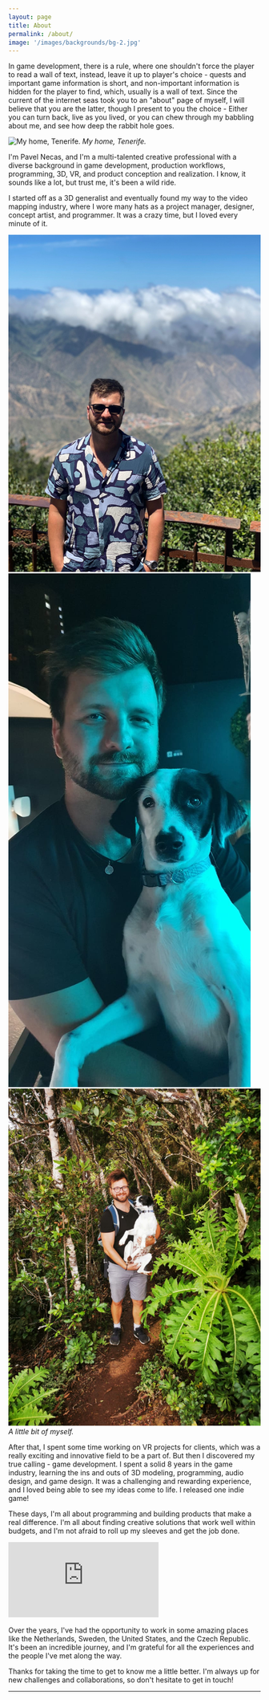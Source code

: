 ```yaml
---
layout: page
title: About
permalink: /about/
image: '/images/backgrounds/bg-2.jpg'
---
```


In game development, there is a rule, where one shouldn't force the player to read a wall of text, instead, leave it up to player's choice - quests and important game information is short, and non-important information is hidden for the player to find, which, usually is a wall of text. Since the current of the internet seas took you to an "about" page of myself, I will believe that you are the latter, though I present to you the choice - Either you can turn back, live as you lived, or you can chew through my babbling about me, and see how deep the rabbit hole goes.

![My home, Tenerife.]({{site.baseurl}}/images//about/about-6.jpg)
*My home, Tenerife.*

I'm Pavel Necas, and I'm a multi-talented creative professional with a diverse background in game development, production workflows, programming, 3D, VR, and product conception and realization. I know, it sounds like a lot, but trust me, it's been a wild ride. 

I started off as a 3D generalist and eventually found my way to the video mapping industry, where I wore many hats as a project manager, designer, concept artist, and programmer. It was a crazy time, but I loved every minute of it.

<div class="gallery-box">
  <div class="gallery">
    <img src="/images/about/about-1.jpg">
    <img src="/images/about/about-3.jpg">
    <img src="/images/about/about-4.jpg">
  </div>
  <em>A little bit of myself.</a></em>
</div>

After that, I spent some time working on VR projects for clients, which was a really exciting and innovative field to be a part of. But then I discovered my true calling - game development. I spent a solid 8 years in the game industry, learning the ins and outs of 3D modeling, programming, audio design, and game design. It was a challenging and rewarding experience, and I loved being able to see my ideas come to life. I released one indie game!

These days, I'm all about programming and building products that make a real difference. I'm all about finding creative solutions that work well within budgets, and I'm not afraid to roll up my sleeves and get the job done.

<p><iframe src="https://www.youtube.com/embed/QyQ85DEVpbc" frameborder="0" allowfullscreen></iframe></p>

Over the years, I've had the opportunity to work in some amazing places like the Netherlands, Sweden, the United States, and the Czech Republic. It's been an incredible journey, and I'm grateful for all the experiences and the people I've met along the way.

Thanks for taking the time to get to know me a little better. I'm always up for new challenges and collaborations, so don't hesitate to get in touch!

<hr>